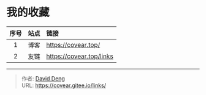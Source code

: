 # 我的收藏


| 序号 | 站点 | 链接 |
| :----: | :----: | :---- |
| 1  | 博客 | https://covear.top/ |
| 2  | 友链 | https://covear.top/links |

---

> 作者: [David Deng](https://covear.top/)  
> URL: https://covear.gitee.io/links/  


